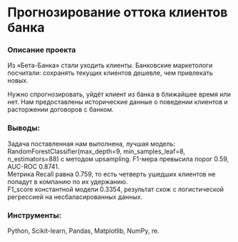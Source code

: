 # Прогнозирование оттока клиентов банка

### Описание проекта

Из «Бета-Банка» стали уходить клиенты. Банковские маркетологи посчитали: сохранять текущих клиентов дешевле, чем привлекать новых.

Нужно спрогнозировать, уйдёт клиент из банка в ближайшее время или нет. Нам предоставлены исторические данные о поведении клиентов и расторжении договоров с банком.


### Выводы:

Задача поставленная нам выполнена, лучшая модель: RandomForestClassifier(max_depth=9, min_samples_leaf=8, n_estimators=88) с методом upsampling. 
F1-мера превысила порог 0.59, AUC-ROC  0.8741.   
Метрика Recall равна 0.759, то есть четверть ушедших клиентов не попадут в компанию по их удержанию.  
F1_score константной модели 0.3354, результат схож с логистической регрессией на несбаласированных данных.

### Инструменты:

Python, Scikit-learn, Pandas, Matplotlib, NumPy, re.